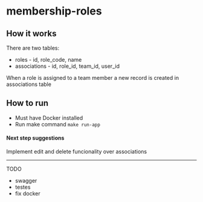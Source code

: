 # membership-roles

## How it works
There are two tables:
- roles - id, role_code, name
- associations - id, role_id, team_id, user_id

When a role is assigned to a team member a new record is created in associations table


## How to run
- Must have Docker installed
- Run make command `make run-app`

#### Next step suggestions
Implement edit and delete funcionality over associations

-------
TODO
- swagger
- testes
- fix docker
